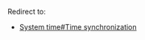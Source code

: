 Redirect to:

*   [System time#Time synchronization](/index.php/System_time#Time_synchronization "System time")